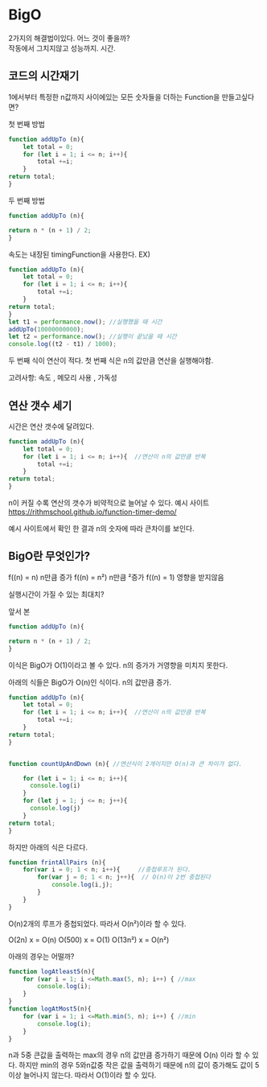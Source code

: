 # BigO

2가지의 해결법이있다. 어느 것이 좋을까?  
작동에서 그치지않고 성능까지.
시간.

## 코드의 시간재기

1에서부터 특정한 n값까지 사이에있는 모든 숫자들을 더하는 Function을 만들고싶다면?

첫 번째 방법

```.js
function addUpTo (n){
    let total = 0;
    for (let i = 1; i <= n; i++){
        total +=i;
    }
return total;
}
```

두 번째 방법

```.js
function addUpTo (n){

return n * (n + 1) / 2;
}
```

속도는 내장된 timingFunction을 사용한다.
EX)

```.js
function addUpTo (n){
    let total = 0;
    for (let i = 1; i <= n; i++){
        total +=i;
    }
return total;
}
let t1 = performance.now(); //실행했을 때 시간
addUpTo(10000000000);
let t2 = performance.now(); //실행이 끝났을 때 시간
console.log((t2 - t1) / 1000);

```

두 번째 식이 연산이 적다.
첫 번째 식은 n의 값만큼 연산을 실행해야함.

고려사항: 속도 , 메모리 사용 , 가독성

## 연산 갯수 세기

시간은 연산 갯수에 달려있다.

```.js
function addUpTo (n){
    let total = 0;
    for (let i = 1; i <= n; i++){  //연산이 n의 값만큼 반복
        total +=i;
    }
return total;
}

```

n이 커질 수록 연산의 갯수가 비약적으로 늘어날 수 있다.
예시 사이트  
https://rithmschool.github.io/function-timer-demo/

예시 사이트에서 확인 한 결과 n의 숫자에 따라 큰차이를 보인다.

## BigO란 무엇인가?

f((n) = n) n만큼 증가
f((n) = n²) n만큼 ²증가
f((n) = 1) 영향을 받지않음

실행시간이 가질 수 있는 최대치?

앞서 본

```.js
function addUpTo (n){

return n * (n + 1) / 2;
}
```

이식은 BigO가 O(1)이라고 볼 수 있다. n의 증가가 거영향을 미치지 못한다.

아래의 식들은 BigO가 O(n)인 식이다. n의 값만큼 증가.

```.js
function addUpTo (n){
    let total = 0;
    for (let i = 1; i <= n; i++){  //연산이 n의 값만큼 반복
        total +=i;
    }
return total;
}


function countUpAndDown (n){ //연산식이 2개이지만 O(n)과 큰 차이가 없다.

    for (let i = 1; i <= n; i++){
      console.log(i)
    }
    for (let j = 1; j <= n; j++){
      console.log(j)
    }
return total;
}
```

하지만 아래의 식은 다르다.

```.js
function frintAllPairs (n){
    for(var i = 0; 1 < n; i++){     //중첩루프가 된다.
        for(var j = 0; 1 < n; j++){  // O(n)이 2번 중첩된다
            console.log(i,j);
        }
    }
}
```

O(n)2개의 루프가 중첩되었다. 따라서 O(n²)이라 할 수 있다.

O(2n) x = O(n)
O(500) x = O(1)
O(13n²) x = O(n²)

아래의 경우는 어떨까?

```.js
function logAtleast5(n){
    for (var i = 1; i <=Math.max(5, n); i++) { //max
        console.log(i);
    }
}
function logAtMost5(n){
    for (var i = 1; i <=Math.min(5, n); i++) { //min
        console.log(i);
    }
}
```

n과 5중 큰값을 출력하는 max의 경우 n의 값만큼 증가하기 때문에 O(n) 이라 할 수 있다.
하지만 min의 경우 5와n값중 작은 값을 출력하기 때문에 n의 값이 증가해도 값이 5이상 늘어나지 않는다. 따라서 O(1)이라 할 수 있다.
